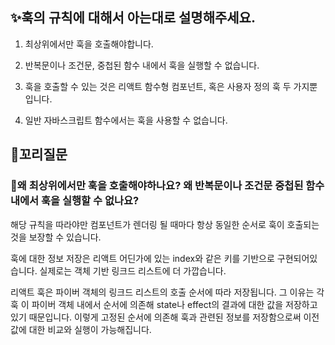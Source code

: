 ## ✨훅의 규칙에 대해서 아는대로 설명해주세요.

1. 최상위에서만 훅을 호출해야합니다.

2. 반복문이나 조건문, 중첩된 함수 내에서 훅을 실행할 수 없습니다.

3. 훅을 호출할 수 있는 것은 리액트 함수형 컴포넌트, 혹은 사용자 정의 훅 두 가지뿐입니다.

4. 일반 자바스크립트 함수에서는 훅을 사용할 수 없습니다.

## 🔁꼬리질문

### 🤔왜 최상위에서만 훅을 호출해야하나요? 왜 반복문이나 조건문 중첩된 함수 내에서 훅을 실행할 수 없나요?

해당 규칙을 따라야만 컴포넌트가 렌더링 될 때마다 항상 동일한 순서로 훅이 호출되는 것을 보장할 수 있습니다.

훅에 대한 정보 저장은 리액트 어딘가에 있는 index와 같은 키를 기반으로 구현되어있습니다. 실제로는 객체 기반 링크드 리스트에 더 가깝습니다.

리액트 훅은 파이버 객체의 링크드 리스트의 호출 순서에 따라 저장됩니다.
그 이유는 각 훅 이 파이버 객체 내에서 순서에 의존해 state나 effect의 결과에 대한 값을 저장하고 있기 때문입니다.
이렇게 고정된 순서에 의존해 훅과 관련된 정보를 저장함으로써 이전 값에 대한 비교와 실행이 가능해집니다.
